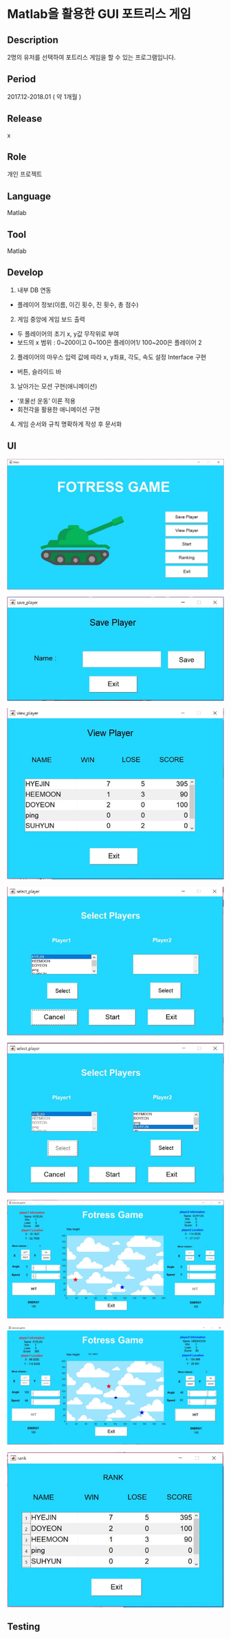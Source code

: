 Matlab을 활용한 GUI 포트리스 게임
=====================

Description
------------
2명의 유저를 선택하여 포트리스 게임을 할 수 있는 프로그램입니다.

Period
-------
2017.12-2018.01 ( 약 1개월 ) 

Release
-------
x

Role
----
개인 프로젝트 

Language
---------
Matlab

Tool
-----
Matlab 

Develop
-------
1. 내부 DB 연동
 - 플레이어 정보(이름, 이긴 횟수, 진 횟수, 총 점수)
2. 게임 중앙에 게임 보드 출력 
 - 두 플레이어의 초기 x, y값 무작위로 부여
 - 보드의 x 범위 : 0~200이고 0~100은 플레이어1/ 100~200은 플레이어 2
2. 플레이어의 마우스 입력 값에 따라 x, y좌표, 각도, 속도 설정 Interface 구현
 - 버튼, 슬라이드 바
3. 날아가는 모션 구현(애니메이션)
 - ‘포물선 운동’ 이론 적용
 - 회전각을 활용한 애니메이션 구현
4. 게임 순서와 규칙 명확하게 작성 후 문서화

UI
---
![image1](https://github.com/hyejin830/MyProject/blob/master/Fortress_Game/images/1.JPG)


![image2](https://github.com/hyejin830/MyProject/blob/master/Fortress_Game/images/2.JPG)


![image3](https://github.com/hyejin830/MyProject/blob/master/Fortress_Game/images/3.JPG)


![image4](https://github.com/hyejin830/MyProject/blob/master/Fortress_Game/images/4.JPG)


![image5](https://github.com/hyejin830/MyProject/blob/master/Fortress_Game/images/5.JPG)


![image6](https://github.com/hyejin830/MyProject/blob/master/Fortress_Game/images/6.JPG)


![image7](https://github.com/hyejin830/MyProject/blob/master/Fortress_Game/images/7.jpg)


![image8](https://github.com/hyejin830/MyProject/blob/master/Fortress_Game/images/8.JPG)

Testing
-----
